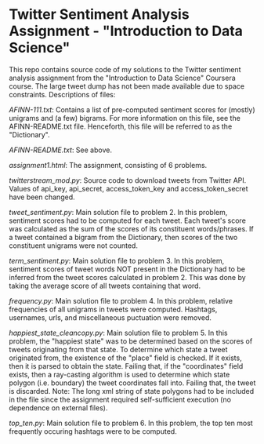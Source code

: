 # Twitter Sentiment Analysis Assignment - "Introduction to Data Science"
This repo contains source code of my solutions to the Twitter sentiment analysis assignment from the "Introduction to Data Science" Coursera course. The large tweet dump has not been made available due to space constraints. Descriptions of files:  

*AFINN-111.txt*: Contains a list of pre-computed sentiment scores for (mostly) unigrams and (a few) bigrams. For more information on this file, see the AFINN-README.txt file. Henceforth, this file will be referred to as the "Dictionary".   

*AFINN-README.txt*: See above.  

*assignment1.html*: The assignment, consisting of 6 problems.   

*twitterstream_mod.py*: Source code to download tweets from Twitter API. Values of api_key, api_secret, access_token_key and access_token_secret have been changed.  

*tweet_sentiment.py*: Main solution file to problem 2. In this problem, sentiment scores had to be computed for each tweet. Each tweet's score was calculated as the sum of the scores of its constituent words/phrases. If a tweet contained a bigram from the Dictionary, then scores of the two constituent unigrams were not counted.  

*term_sentiment.py*: Main solution file to problem 3. In this problem, sentiment scores of tweet words NOT present in the Dictionary had to be inferred from the tweet scores calculated in problem 2. This was done by taking the average score of all tweets containing that word.   

*frequency.py*: Main solution file to problem 4. In this problem, relative frequencies of all unigrams in tweets were computed. Hashtags, usernames, urls, and miscellaneous puctuation were removed.  

*happiest_state_cleancopy.py*: Main solution file to problem 5. In this problem, the "happiest state" was to be determined based on the scores of tweets originating from that state. To determine which state a tweet originated from, the existence of the "place" field is checked. If it exists, then it is parsed to obtain the state. Failing that, if the "coordinates" field exists, then a ray-casting algorithm is used to determine which state polygon (i.e. boundary) the tweet coordinates fall into. Failing that, the tweet is discarded. Note: The long xml string of state polygons had to be included in the file since the assignment required self-sufficient execution (no dependence on external files).  

*top_ten.py*: Main solution file to problem 6. In this problem, the top ten most frequently occuring hashtags were to be computed.


